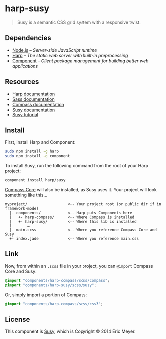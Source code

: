 # harp-susy

> Susy is a semantic CSS grid system with a responsive twist.

## Dependencies

* [Node.js](http://nodejs.org/) – _Server-side JavaScript runtime_
* [Harp](http://harpjs.com/) – _The static web server with built-in preprocessing_
* [Component](http://component.io) – _Client package management for building better web applications_

## Resources

* [Harp documentation](http://harpjs.com/docs)
* [Sass documentation](http://sass-lang.com/documentation/file.SASS_REFERENCE.html)
* [Compass documentation](http://compass-style.org/reference/compass/)
* [Susy documentation](http://susy.oddbird.net)
* [Susy tutorial](http://susy.oddbird.net/guides/getting-started/)

## Install

First, install Harp and Component:

```sh
sudo npm install -g harp
sudo npm install -g component
```

To install Susy, run the following command from the root of your Harp project:

```sh
component install harp/susy
```

[Compass Core](https://github.com/harp/compass) will also be installed, as Susy uses it. Your project will look something like this…

```
myproject/                  <-- Your project root (or public dir if in framework-mode)
  |- components/            <-- Harp puts Components here
  |   +- harp-compass/      <-- Where Compass is installed
  |   +- harp-susy/         <-- Where this lib is installed
  |       …
  |- main.scss              <-- Where you reference Compass Core and Susy 
  +- index.jade             <-- Where you reference main.css
```

## Link

Now, from within an `.scss` file in your project, you can `@import` Compass Core and Susy:

```scss
@import "components/harp-compass/scss/compass";
@import "components/harp-susy/scss/susy";
```

Or, simply import a portion of Compass:

```scss
@import "components/harp-compass/scss/css3";
```

## License

This component is [Susy](https://github.com/ericam/susy), which is Copyright © 2014 Eric Meyer.